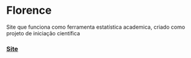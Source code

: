 # Florence
Site que funciona como ferramenta estatística academica, criado como projeto de iniciação científica

### [Site](http://paulacastelanf.com.br/florence/)
